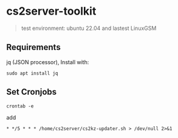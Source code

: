 # cs2server-toolkit
> test environment: ubuntu 22.04 and lastest LinuxGSM

## Requirements
jq (JSON processor), Install with:
```
sudo apt install jq
```

## Set Cronjobs
```
crontab -e
```
add
```
* */5 * * * /home/cs2server/cs2kz-updater.sh > /dev/null 2>&1
```
